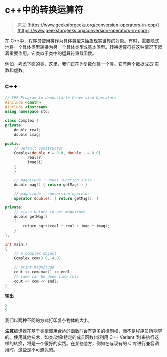 # c++中的转换运算符

> 原文:[https://www.geeksforgeeks.org/conversion-operators-in-cpp/](https://www.geeksforgeeks.org/conversion-operators-in-cpp/)

在 C++中，程序员使用类作为具体类型来抽象现实世界的对象。有时，需要隐式地将一个具体类型转换为另一个具体类型或基本类型。转换运算符在这种情况下起着重要作用。它类似于类中的运算符重载函数。

例如，考虑下面的类，这里，我们正在为复数创建一个类。它有两个数据成员:实数和虚数。

## c++

```cpp
// CPP Program to demonstarte Conversion Operators
#include <cmath>
#include <iostream>
using namespace std;

class Complex {
private:
    double real;
    double imag;

public:
    // Default constructor
    Complex(double r = 0.0, double i = 0.0)
        : real(r)
        , imag(i)
    {
    }

    // magnitude : usual function style
    double mag() { return getMag(); }

    // magnitude : conversion operator
    operator double() { return getMag(); }

private:
    // class helper to get magnitude
    double getMag()
    {
        return sqrt(real * real + imag * imag);
    }
};

int main()
{
    // a Complex object
    Complex com(3.0, 4.0);

    // print magnitude
    cout << com.mag() << endl;
    // same can be done like this
    cout << com << endl;
}
```

**输出**

```cpp
5
5
```

我们以两种不同的方式打印复杂物体的大小。

**注意**编译器在基于类型调用合适的函数时会有更多的控制权，而不是程序员所期望的。使用其他技术，如类/对象特定的成员函数(或利用 C++ Variant 类)来执行这样的转换，将是一个很好的实践。在某些地方，例如在与现有的 C 库进行兼容调用时，这些是不可避免的。
